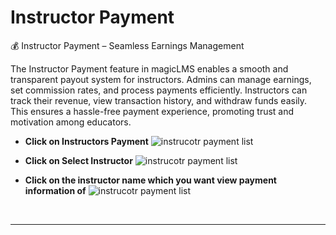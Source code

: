 # Instructor Payment

💰 Instructor Payment – Seamless Earnings Management

The Instructor Payment feature in magicLMS enables a smooth and transparent payout system for instructors. Admins can manage earnings, set commission rates, and process payments efficiently. Instructors can track their revenue, view transaction history, and withdraw funds easily. This ensures a hassle-free payment experience, promoting trust and motivation among educators.

- **Click on Instructors Payment**
![instrucotr payment list](https://cdn.imjol.com/MagicLMS/Docs/instructor%20payment/Step1.png)


- **Click on Select Instructor**
![instrucotr payment list](https://cdn.imjol.com/MagicLMS/Docs/instructor%20payment/Step2.png)


- **Click on the instructor name which you want view payment information of**
![instrucotr payment list](https://cdn.imjol.com/MagicLMS/Docs/instructor%20payment/Step3.png)

<br/>

***

